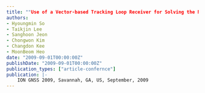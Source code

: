 ```yaml
---
title: ""Use of a Vector-based Tracking Loop Receiver for Solving the Near-Far Problem in a Pseudolite Navigation System""
authors:
- Hyoungmin So
- Taikjin Lee
- Sanghoon Jeon
- Chongwon Kim
- Changdon Kee
- MoonBeom Heo
date: "2009-09-01T00:00:00Z"
publishDate: "2009-09-01T00:00:00Z"
publication_types: ["article-confernce"]
publication: |-
    ION GNSS 2009, Savannah, GA, US, September, 2009
---
```

